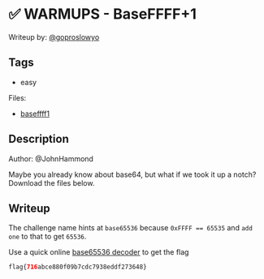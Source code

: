 # ✅ WARMUPS - BaseFFFF+1

Writeup by: [@goproslowyo](https://github.com/goproslowyo)

## Tags

- easy

Files:

- [baseffff1](./baseffff1)

## Description

Author: @JohnHammond

Maybe you already know about base64, but what if we took it up a notch? Download the files below.

## Writeup

The challenge name hints at `base65536` because `0xFFFF == 65535` and `add one` to that to get `65536`.

Use a quick online [base65536 decoder](https://www.better-converter.com/Encoders-Decoders/Base65536-Decode) to get the flag

```php
flag{716abce880f09b7cdc7938eddf273648}
```
